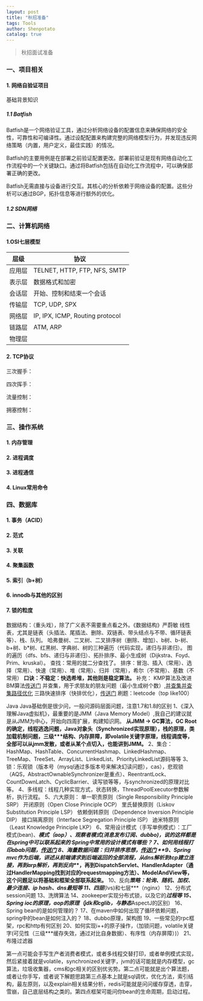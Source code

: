 ```yaml
---
layout: post
title: "秋招准备"
tags: Tools 
author: Shenpotato
catalog: true
---
```




> 秋招面试准备



### 一、项目相关

#### 1. 网络自验证项目

基础背景知识

##### 1.1 Batfish

Batfish是一个网络验证工具，通过分析网络设备的配置信息来确保网络的安全性，可靠性和可编译性。通过设配配置来构建完整的网络模型行为，并发现违反网络策略（内置，用户定义，最佳实践）的情况。

Batfish的主要用例是在部署之前验证配置更改。部署前验证是现有网络自动化工作流程中的一个关键缺口。通过将Batfish包括在自动化工作流程中，可以确保部署正确的更改。

Batfish无需直接与设备进行交互。其核心的分析依赖于网络设备的配置。这些分析可以通过BGP，拓扑信息等进行额外的优化。



##### 1.2 SDN网络





### 二、计算机网络

#### 1.OSI七层模型

| 层级   | 协议                            |
| ------ | ------------------------------- |
| 应用层 | TELNET, HTTP, FTP, NFS, SMTP    |
| 表示层 | 数据格式和加密                  |
| 会话层 | 开始、控制和结束一个会话        |
| 传输层 | TCP, UDP, SPX                   |
| 网络层 | IP, IPX, ICMP, Routing protocol |
| 链路层 | ATM, ARP                        |
| 物理层 |                                 |

#### 2. TCP协议

三次握手：

四次挥手：

流量控制：

拥塞控制：



### 三、操作系统

#### 1. 内存管理

#### 2. 进程调度

#### 3. 进程通信

#### 4. Linux常用命令



### 四、数据库

#### 1. 事务（ACID）

#### 2. 范式

#### 3. 关联

#### 4. 聚集函数

#### 5. 索引（b+树）

#### 6. innodb与其他的区别

#### 7. 锁的粒度





数据结构：（重头戏），除了广义表不需要重点看之外。《数据结构》严蔚敏
线性表，尤其是链表（头插法、尾插法、删除、双链表、带头结点与不带、循环链表等）、栈、队列。
哈弗曼树、二叉树、二叉排序树（删除、增加）、b树、b-树、b+树、b*树、红黑树、字典树、树的三种遍历（代码实现，递归与非递归）。
图的遍历（dfs、bfs、递归与非递归）、拓扑排序、最小生成树（Dijkstra、Foyd、Prim、kruskal）。
查找：常用的就二分查找了。
排序：冒泡、插入（常用）、选择（常用）、快速（常用）、堆（常用）、归并（常用），希尔（不常用）、基数（不常用）
**口诀：不稳定：快选希堆，其他则是稳定算法。**
补充：
KMP算法及改进BM算法[传送门](https://www.cnblogs.com/ZuoAndFutureGirl/p/9028287.html)
并查集，用于求朋友的朋友问题（最小生成树个数）,[并查集](https://www.cnblogs.com/noKing/p/8018609.html)[并查集路径优化](https://blog.csdn.net/qq_19782019/article/details/78919990)
三路快速排序（快排优化），[传送门](https://www.cnblogs.com/deng-tao/p/6536302.html)
刷题：leetcode（top like100）

Java
Java基础倒是很少问，一般问源码层面问题，注意1.7和1.8的区别
1、《深入理解Java虚拟机》，最重要的是JMM（Java Memory Model）,我自己的建议就是从JMM为中心，开始向四周扩展，构建知识网。
**从JMM -> GC算法，GC Root的确定，线程逃逸问题，Java对象头（Synchronized实现原理），栈的原理，类加载机制问题，三级\**\*结构、内存屏障，即volatile关键字原理，线程调度等，全部可以从jmm发散，或者从某个点切入，也能讲到JMM。**
2、集合：HashMap、HashTable、ConcurrentHashmap、LinkedHashmap、TreeMap、TreeSet、ArrayList、LinkedList、PriorityLinkedList源码等等
3、锁：乐观锁（版本号（mysql通过多版本号来解决幻读问题），cas），悲观锁（AQS，AbstractOwnableSynchronizer是重点）、ReentrantLock、CountDownLatch、CyclicBarrier、读写锁等等，与synchronized的原理对比等。
4、多线程：线程几种实现方式，状态转换，ThreadPoolExecutor参数解析，执行流程。
5、六大原则：
单一职责原则（Single Responsibility Principle  SRP）
开闭原则（Open Close Principle OCP）
里氏替换原则（Liskov Substitution Principle LSP）
依赖倒转原则（Dependence Inversion Principle  DIP）
接口隔离原则（Interface Segregation Principle  ISP）
迪米特原则 （Least Knowledge Principle  LKP）
6、常用设计模式（手写单例模式）：工厂模式(bean)、***模式（aop）、观察者模式(消息发布订阅、dubbo)，说的这样都是在spring中可以联系起来的
Spring中常用的设计模式有哪些？
7、如何用线程打印abab问题，[传送门](https://blog.csdn.net/lsq_401/article/details/79766310)
8、海量数据问题：归并排序思想，[传送门](http://www.cocoachina.com/articles/30336)
**9、Spring mvc作为后端，讲述从前端请求到后端返回的全部流程，从dns解析到tcp建立连接，再到arp解析，再到反向\**\*，再到DispatchServlet、HandlerAdapter（通过HandlerMapping找到对应的requestmapping方法）、ModelAndView等，这个问题足以将基础和框架全部联系起来。**
10、反向***策略：轮询、随机、加权、最少连接、ip hash、dns最短等
11、四层***(lvs)和七层***（nginx）
12、分布式session问题
13、洗牌算法
14、zookeeper实现分布式锁，以及它的***过程等
15、Spring ioc的原理，aop的原理（jdk和cglib，与静态***AspectJ的区别）
16、Spring bean的是如何管理的？
17、在maven中如何出现了循环依赖问题，spring中的bean是如何注入的？
18、dubbo原理，架构图
19、一些常见的rpc框架，rpc和http有何区别
20、如何实现i++的原子操作，（加锁问题，volatile关键字(可见性（三级***缓存失效，通过对比自身数据）、有序性（内存屏障）)）
21、布隆过滤器





第一点可能会手写生产者消费者模式，或者多线程交替打印，或者单例模式实现，然后紧接着就是volatile，synchronized关键字，jvm的话可能就是内存模型，gc算法，垃圾收集器，cms和gc相关的区别优劣势。第二点可能就是出个算法题，或者让你手写，或者说下解题思路第三点基本上就是sql调优，优化方法，索引结构，最左原则，以及explain相关结果分析，redis可能就是问问缓存穿透，击穿，雪崩，自己底层结构之类的。第四点框架可能问你bean的生命周期，启动过程。



### 